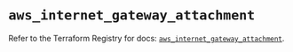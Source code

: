 # `aws_internet_gateway_attachment`

Refer to the Terraform Registry for docs: [`aws_internet_gateway_attachment`](https://registry.terraform.io/providers/hashicorp/aws/6.10.0/docs/resources/internet_gateway_attachment).
